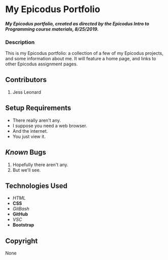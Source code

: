# My Epicodus Portfolio

#### _My Epicodus portfolio, created as directed by the *Epicodus Intro to Programming* course materials, 8/25/2019._

### Description

This is my Epicodus portfolio: a collection of a few of my Epicodus projects, and some information about me. It will feature a home page, and links to other Epicodus assignment pages.

## Contributors

1. Jess Leonard

## Setup Requirements

* There really aren't any.
* I suppose you need a web browser.
* And the internet.
* You just view it.

## _Known_ Bugs

1. Hopefully there aren't any.
2. But we'll see.

## Technologies Used

* *HTML*
* __CSS__
* *GitBash*
* __GitHub__
* *VSC*
* __Bootstrap__

## Copyright

None